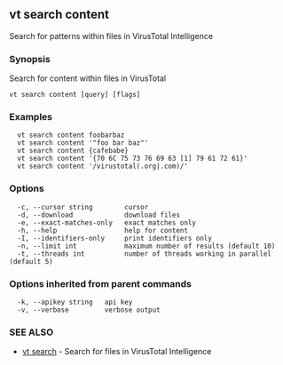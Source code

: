 ## vt search content

Search for patterns within files in VirusTotal Intelligence

### Synopsis

Search for content within files in VirusTotal

```
vt search content [query] [flags]
```

### Examples

```
  vt search content foobarbaz
  vt search content '"foo bar baz"'
  vt search content {cafebabe}
  vt search content '{70 6C 75 73 76 69 63 [1] 79 61 72 61}'
  vt search content '/virustotal(.org|.com)/'
```

### Options

```
  -c, --cursor string        cursor
  -d, --download             download files
  -e, --exact-matches-only   exact matches only
  -h, --help                 help for content
  -I, --identifiers-only     print identifiers only
  -n, --limit int            maximum number of results (default 10)
  -t, --threads int          number of threads working in parallel (default 5)
```

### Options inherited from parent commands

```
  -k, --apikey string   api key
  -v, --verbose         verbose output
```

### SEE ALSO

* [vt search](vt_search.md)	 - Search for files in VirusTotal Intelligence

